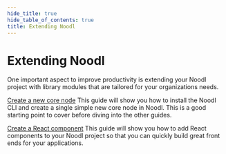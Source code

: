 ```yaml
---
hide_title: true
hide_table_of_contents: true
title: Extending Noodl
---
```


# Extending Noodl

One important aspect to improve productivity is extending your Noodl project with library modules that are tailored for your organizations needs.

[Create a new core node](/javascript/extending/create-lib)
This guide will show you how to install the Noodl CLI and create a single simple new core node in Noodl. This is a good starting point to cover before diving into the other guides.

[Create a React component](/javascript/extending/create-react-lib)
This guide will show you how to add React components to your Noodl project so that you can quickly build great front ends for your applications.
